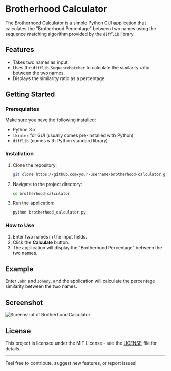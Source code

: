 # Brotherhood Calculator

The Brotherhood Calculator is a simple Python GUI application that calculates the "Brotherhood Percentage" between two names using the sequence matching algorithm provided by the `difflib` library.

## Features
- Takes two names as input.
- Uses the `difflib.SequenceMatcher` to calculate the similarity ratio between the two names.
- Displays the similarity ratio as a percentage.

## Getting Started

### Prerequisites

Make sure you have the following installed:

- Python 3.x
- `tkinter` for GUI (usually comes pre-installed with Python)
- `difflib` (comes with Python standard library)

### Installation

1. Clone the repository:

    ```bash
    git clone https://github.com/your-username/brotherhood-calculator.git
    ```

2. Navigate to the project directory:

    ```bash
    cd brotherhood-calculator
    ```

3. Run the application:

    ```bash
    python brotherhood_calculator.py
    ```

### How to Use

1. Enter two names in the input fields.
2. Click the **Calculate** button.
3. The application will display the "Brotherhood Percentage" between the two names.

## Example

Enter `John` and `Johnny`, and the application will calculate the percentage similarity between the two names.

## Screenshot

![Screenshot of Brotherhood Calculator](./screenshot.png)

## License

This project is licensed under the MIT License - see the [LICENSE](LICENSE) file for details.

---

Feel free to contribute, suggest new features, or report issues!

